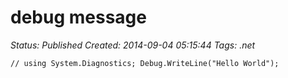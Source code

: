 # debug message

_Status: Published_
_Created: 2014-09-04 05:15:44_
_Tags: .net_

<code>// using System.Diagnostics;
Debug.WriteLine("Hello World");
</code>